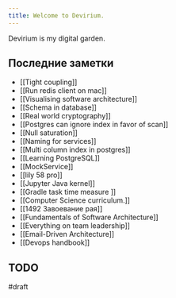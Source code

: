 ```yaml
---
title: Welcome to Devirium.
---
```


Devirium is my digital garden.

## Последние заметки
- [[Tight coupling]]
- [[Run redis client on mac]]
- [[Visualising software architecture]]
- [[Schema in database]]
- [[Real world cryptography]]
- [[Postgres can ignore index in favor of scan]]
- [[Null saturation]]
- [[Naming for services]]
- [[Multi column index in postgres]]
- [[Learning PostgreSQL]]
- [[MockService]]
- [[lily 58 pro]]
- [[Jupyter Java kernel]]
- [[Gradle task time measure ]]
- [[Computer Science curriculum.]]
- [[1492 Завоевание рая]]
- [[Fundamentals of Software Architecture]]
- [[Everything on team leadership]]
- [[Email-Driven Architecture]]
- [[Devops handbook]]

## TODO

#draft
